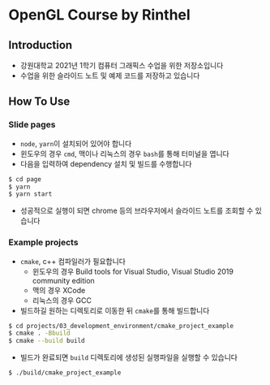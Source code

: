 # OpenGL Course by Rinthel

## Introduction

- 강원대학교 2021년 1학기 컴퓨터 그래픽스 수업을 위한 저장소입니다
- 수업을 위한 슬라이드 노트 및 예제 코드를 저장하고 있습니다

## How To Use

### Slide pages

- `node`, `yarn`이 설치되어 있어야 합니다
- 윈도우의 경우 `cmd`, 맥이나 리눅스의 경우 `bash`를 통해 터미널을 엽니다
- 다음을 입력하여 dependency 설치 및 빌드를 수행합니다

```bash
$ cd page
$ yarn
$ yarn start
```

- 성공적으로 실행이 되면 chrome 등의 브라우저에서 슬라이드 노트를 조회할 수 있습니다

### Example projects

- `cmake`, c++ 컴파일러가 필요합니다
  - 윈도우의 경우 Build tools for Visual Studio, Visual Studio 2019 community edition
  - 맥의 경우 XCode
  - 리눅스의 경우 GCC
- 빌드하길 원하는 디렉토리로 이동한 뒤 `cmake`를 통해 빌드합니다
```bash
$ cd projects/03_development_environment/cmake_project_example
$ cmake . -Bbuild
$ cmake --build build
```
- 빌드가 완료되면 `build` 디렉토리에 생성된 실행파일을 실행할 수 있습니다
```bash
$ ./build/cmake_project_example
```
